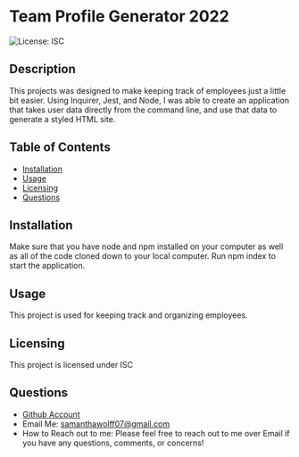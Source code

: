 # Team Profile Generator 2022

  ![License: ISC](https://img.shields.io/badge/License-ISC-yellow.svg)

  ## Description
  This projects was designed to make keeping track of employees just a little bit easier. Using Inquirer, Jest, and Node, I was able to create an application that takes user data directly from the command line, and use that data to generate a styled HTML site. 

  ## Table of Contents
  * [Installation](#installation)
  * [Usage](#usage)
  * [Licensing](#licensing)
  * [Questions](#questions)
  
  ## Installation
  Make sure that you have node and npm installed on your computer as well as all of the code cloned down to your local computer. Run npm index to start the application.

  ## Usage
  This project is used for keeping track and organizing employees.

  ## Licensing
  This project is licensed under ISC

  ## Questions
  * [Github Account](https://github.com/samanthawolff)
  * Email Me: samanthawolff07@gmail.com
  * How to Reach out to me: Please feel free to reach out to me over Email if you have any questions, comments, or concerns!
